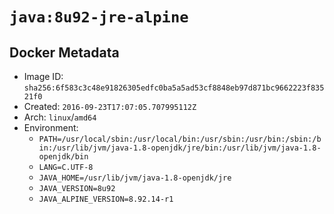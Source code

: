 # `java:8u92-jre-alpine`

## Docker Metadata

- Image ID: `sha256:6f583c3c48e91826305edfc0ba5a5ad53cf8848eb97d871bc9662223f83521f0`
- Created: `2016-09-23T17:07:05.707995112Z`
- Arch: `linux`/`amd64`
- Environment:
  - `PATH=/usr/local/sbin:/usr/local/bin:/usr/sbin:/usr/bin:/sbin:/bin:/usr/lib/jvm/java-1.8-openjdk/jre/bin:/usr/lib/jvm/java-1.8-openjdk/bin`
  - `LANG=C.UTF-8`
  - `JAVA_HOME=/usr/lib/jvm/java-1.8-openjdk/jre`
  - `JAVA_VERSION=8u92`
  - `JAVA_ALPINE_VERSION=8.92.14-r1`
